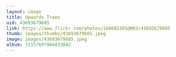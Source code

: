 ```yaml
---
layout: image
title: Upwards Trees
uid: 43693679685
link: https://www.flickr.com/photos/160685305@N03/43693679685
thumb: images/thumbs/43693679685.jpeg
image: images/43693679685.jpeg
album: 72157697984833042
---
```


